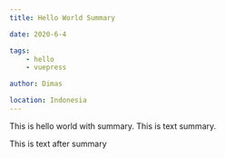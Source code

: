 ```yaml
---
title: Hello World Summary

date: 2020-6-4

tags:
    - hello
    - vuepress

author: Dimas

location: Indonesia
---
```


This is hello world with summary.
This is text summary.

<!-- more -->

This is text after summary
